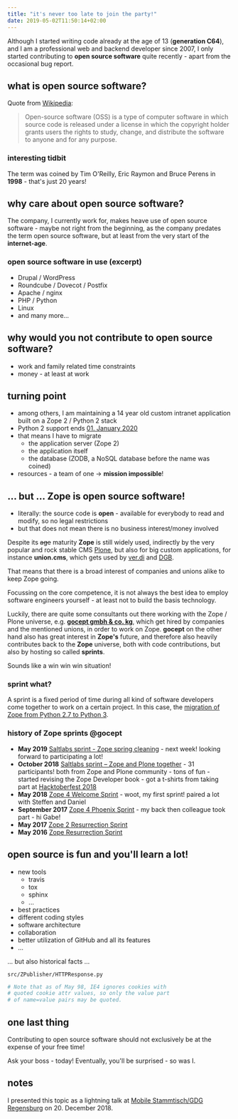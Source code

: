 ```yaml
---
title: "it's never too late to join the party!"
date: 2019-05-02T11:50:14+02:00
---
```


Although I started writing code already at the age of 13 (**generation C64**),
and I am a professional web and backend developer since 2007,
I only started contributing to **open source software** quite recently - apart from the occasional bug report.

## what is open source software?

Quote from [Wikipedia](https://en.wikipedia.org/wiki/Open-source_software):

> Open-source software (OSS) is a type of computer software in which source code is released under a license in which the copyright holder grants users the rights to study, change, and distribute the software to anyone and for any purpose.

### interesting tidbit

The term was coined by Tim O'Reilly, Eric Raymon and Bruce Perens in **1998** - that's just 20 years!

## why care about open source software?

The company, I currently work for, makes heave use of open source software - maybe not right from the beginning,
as the company predates the term open source software,
but at least from the very start of the **internet-age**.

### open source software in use (excerpt)

- Drupal / WordPress
- Roundcube / Dovecot / Postfix
- Apache / nginx
- PHP / Python
- Linux
- and many more...

## why would you not contribute to open source software?

- work and family related time constraints
- money - at least at work

## turning point

- among others, I am maintaining a 14 year old custom intranet application built on a Zope 2 / Python 2 stack
- Python 2 support ends [01. January 2020](https://pythonclock.org/)
- that means I have to migrate
  - the application server (Zope 2)
  - the application itself
  - the database (ZODB, a NoSQL database before the name was coined)
- resources - a team of one -> **mission impossible**!

## ... but ... Zope is open source software!

- literally: the source code is **open** - available for everybody to read and modify, so no legal restrictions
- but that does not mean there is no business interest/money involved

Despite its ~~age~~ maturity **Zope** is still widely used,
indirectly by the very popular and rock stable CMS [Plone](https://plone.org/),
but also for big custom applications, for instance **union.cms**,
which gets used by [ver.di](https://www.verdi.de/) and [DGB](https://de.wikipedia.org/wiki/Deutscher_Gewerkschaftsbund).

That means that there is a broad interest of companies and unions alike to keep Zope going.

Focussing on the core competence, it is not always the best idea to employ software engineers yourself - at least not to build the basis technology.

Luckily, there are quite some consultants out there working with the Zope / Plone universe,
e.g. [**gocept gmbh & co. kg**](https://gocept.com/),
which get hired by companies and the mentioned unions, in order to work on Zope.
**gocept** on the other hand also has great interest in **Zope's** future,
and therefore also heavily contributes back to the **Zope** universe,
both with code contributions, but also by hosting so called **sprints**.

Sounds like a win win win situation!

### sprint what?

A sprint is a fixed period of time during all kind of software developers come together to work on a certain project. In this case, the [migration of Zope from Python 2.7 to Python 3](https://www.meetup.com/de-DE/Zope-Sprint/).

### history of Zope sprints @gocept

- **May 2019** [Saltlabs sprint - Zope spring cleaning](https://www.meetup.com/de-DE/Zope-Sprint/events/259042717/) - next week! looking forward to participating a lot!
- **October 2018** [Saltlabs sprint – Zope and Plone together](https://www.meetup.com/de-DE/Zope-Sprint/events/252468356/) - 31 participants! both from Zope and Plone community - tons of fun - started revising the Zope Developer book - got a t-shirts from taking part at [Hacktoberfest 2018](https://hacktoberfest.digitalocean.com/)
- **May 2018** [Zope 4 Welcome Sprint](https://www.meetup.com/de-DE/Zope-Sprint/events/248187180/) - woot, my first sprint! paired a lot with Steffen and Daniel
- **September 2017** [Zope 4 Phoenix Sprint](https://www.meetup.com/de-DE/Zope-Sprint/events/240315699/) - my back then colleague took part - hi Gabe!
- **May 2017** [Zope 2 Resurrection Sprint](https://www.meetup.com/de-DE/Zope-Sprint/events/237672812/)
- **May 2016** [Zope Resurrection Sprint](https://www.meetup.com/de-DE/Zope-Sprint/events/232466542/)

## open source is fun and you'll learn a lot!

- new tools
  - travis
  - tox
  - sphinx
  - ...
- best practices
- different coding styles
- software architecture
- collaboration
- better utilization of GitHub and all its features
- ...

... but also historical facts ...

`src/ZPublisher/HTTPResponse.py`

```python
# Note that as of May 98, IE4 ignores cookies with
# quoted cookie attr values, so only the value part
# of name=value pairs may be quoted.
```

## one last thing

Contributing to open source software should not exclusively be at the expense of your free time!

Ask your boss - today! Eventually, you'll be surprised - so was I.

## notes

I presented this topic as a lightning talk at [Mobile Stammtisch/GDG Regensburg](https://www.meetup.com/de-DE/Mobile-Stammtisch-GDG-Regensburg/events/257156080/) on 20. December 2018.
